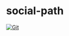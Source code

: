# social-path

[![Git](https://app.soluble.cloud/api/v1/public/badges/218f87a9-b956-4f34-ba3b-c30d1dc03f6a.svg?orgId=311738061891)](https://app.soluble.cloud/repos/details/github.com/oidong1/social-path?orgId=311738061891)  

